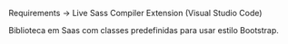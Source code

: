 Requirements -> Live Sass Compiler Extension (Visual Studio Code)

Biblioteca em Saas com classes predefinidas para usar estilo Bootstrap.
